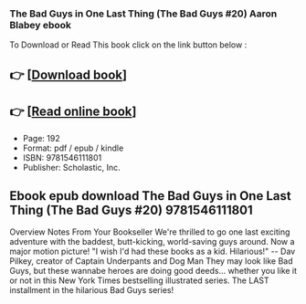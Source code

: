 ### The Bad Guys in One Last Thing (The Bad Guys #20) Aaron Blabey ebook

To Download or Read This book click on the link button below :

## 👉  [**[Download book](http://ebooksharez.info/download.php?group=book&from=github.com&id=721796&lnk=1081 "Download book")**]

## 👉  [**[Read online book](http://ebooksharez.info/download.php?group=book&from=github.com&id=721796&lnk=1081 "Read online book")**]


* Page: 192
* Format: pdf / epub / kindle
* ISBN: 9781546111801
* Publisher: Scholastic, Inc.



## Ebook epub download The Bad Guys in One Last Thing (The Bad Guys #20) 9781546111801


Overview
Notes From Your Bookseller We&#039;re thrilled to go one last exciting adventure with the baddest, butt-kicking, world-saving guys around. Now a major motion picture! &quot;I wish I&#039;d had these books as a kid. Hilarious!&quot; -- Dav Pilkey, creator of Captain Underpants and Dog Man They may look like Bad Guys, but these wannabe heroes are doing good deeds... whether you like it or not in this New York Times bestselling illustrated series. The LAST installment in the hilarious Bad Guys series!



